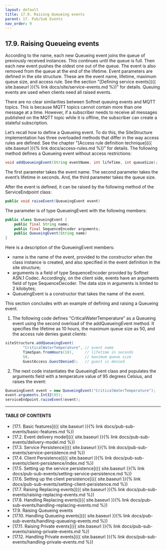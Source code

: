 ```yaml
---
layout: default
title: 17.9. Raising Queueing events
parent: 17. Pub/Sub Events
nav_order: 9
---
```


## 17.9. Raising Queueing events

According to the name, each new Queueing event joins the queue of previously received instances. This continues until the queue is full. Then each new event pushes the oldest one out of the queue. The event is also removed from the queue at the end of the lifetime. Event parameters are defined in the site structure. These are the event name, lifetime, maximum queue size, and access rule. See the section "[Defining service events]({{ site.baseurl }}{% link docs/site/service-events.md %})" for details. Queuing events are used when clients need all raised events.  

There are no clear similarities between Softnet queuing events and MQTT topics. This is because MQTT topics cannot contain more than one message at a time. However, if a subscriber needs to receive all messages published on the MQTT topic while it is offline, the subscriber can create a stateful subscription.  

Let’s recall how to define a Queueing event. To do this, the <span class="datatype">SiteStructure</span> implementation has three overloaded methods that differ in the way access rules are defined. See the chapter "[Access rule definition technique]({{ site.baseurl }}{% link docs/access-rules.md %})" for details. The following method defines a Queueing event without access restrictions:
```java
void addQueueingEvent(String eventName, int lifeTime, int queueSize);
```

The first parameter takes the event name. The second parameter takes the event’s lifetime in seconds. And, the third parameter takes the queue size.  

After the event is defined, it can be raised by the following method of the ServiceEndpoint class: 
```java
public void raiseEvent(QueueingEvent event)
```

The parameter is of type <span class="datatype">QueueingEvent</span> with the following members:
```java
public class QueueingEvent {
    public final String name;
    public final SequenceEncoder arguments;			
    public QueueingEvent(String name)
}
```
Here is a description of the <span class="datatype">QueueingEvent</span> members:
*	<span class="field">name</span> is the name of the event, provided to the constructor when the class instance is created, and also specified in the event definition in the site structure;
*	<span class="field">arguments</span> is a field of type <span class="datatype">SequenceEncoder</span> provided by Softnet ASN.1 Codec. Accordingly, on the client side, events have an arguments field of type <span class="datatype">SequenceDecoder</span>. The data size in arguments is limited to 2 kilobytes;
*	<span class="method">QueueingEvent</span> is a constructor that takes the name of the event.  

This section concludes with an example of defining and raising a Queueing event.
1.	The following code defines "CriticalWaterTemperature" as a Queueing event using the second overload of the <span class="method">addQueueingEvent</span> method. It specifies the lifetime as 10 hours, the maximum queue size as 50, and the access rule denies guest clients:
```java
siteStructure.addQueueingEvent(
        "CriticalWaterTemperature", // event name
        TimeSpan.fromHours(10),     // lifetime in seconds
        50,                         // maximum queue size
        GuestAccess.GuestDenied);   // guest is denied
```
2.	The next code instantiates the <span class="datatype">QueueingEvent</span> class and populates the arguments field with a temperature value of 95 degrees Celsius, and raises the event:
```java
QueueingEvent event = new QueueingEvent("CriticalWaterTemperature");
event.arguments.Int32(95);
serviceEndpoint.raiseEvent(event);
```

---
#### TABLE OF CONTENTS
* [17.1. Basic features]({{ site.baseurl }}{% link docs/pub-sub-events/basic-features.md %})
* [17.2. Event delivery model]({{ site.baseurl }}{% link docs/pub-sub-events/delivery-model.md %})
* [17.3. Service Persistence]({{ site.baseurl }}{% link docs/pub-sub-events/service-persistence.md %})
* [17.4. Client Persistence]({{ site.baseurl }}{% link docs/pub-sub-events/client-persistence/index.md %})
* [17.5. Setting up the service persistence]({{ site.baseurl }}{% link docs/pub-sub-events/setting-service-persistence.md %})
* [17.6. Setting up the client persistence]({{ site.baseurl }}{% link docs/pub-sub-events/setting-client-persistence.md %})
* [17.7. Raising Replacing events]({{ site.baseurl }}{% link docs/pub-sub-events/raising-replacing-events.md %})
* [17.8. Handling Replacing events]({{ site.baseurl }}{% link docs/pub-sub-events/handling-replacing-events.md %})
* 17.9. Raising Queueing events
* [17.10. Handling Queueing events]({{ site.baseurl }}{% link docs/pub-sub-events/handling-queueing-events.md %})
* [17.11. Raising Private events]({{ site.baseurl }}{% link docs/pub-sub-events/raising-private-events.md %})
* [17.12. Handling Private events]({{ site.baseurl }}{% link docs/pub-sub-events/handling-private-events.md %})